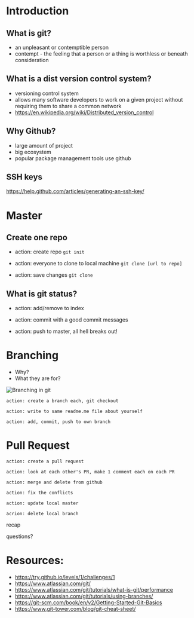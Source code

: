 # Introduction

## What is git?
- an unpleasant or contemptible person
- contempt - the feeling that a person or a thing is worthless or beneath consideration

## What is a dist version control system?
- versioning control system
- allows many software developers to work on a given project without requiring them to share a common network
- https://en.wikipedia.org/wiki/Distributed_version_control

## Why Github?
- large amount of project
- big ecosystem 
- popular package management tools use github

## SSH keys
https://help.github.com/articles/generating-an-ssh-key/

# Master
## Create one repo
- action: create repo
  `git init`

- action: everyone to clone to local machine
  `git clone [url to repo]`

- action: save changes
  `git clone`

## What is git status?

- action: add/remove to index

- action: commit with a good commit messages

- action: push to master, all hell breaks out!

# Branching
* Why? 
* What they are for?

![Branching in git](https://www.atlassian.com/git/images/tutorials/collaborating/using-branches/hero.svg)

`action: create a branch each, git checkout`

`action: write to same readme.me file about yourself`

`action: add, commit, push to own branch`

# Pull Request

`action: create a pull request`

`action: look at each other's PR, make 1 comment each on each PR`

`action: merge and delete from github`

`action: fix the conflicts`

`action: update local master`

`acrion: delete local branch`

recap

questions?


# Resources:
* https://try.github.io/levels/1/challenges/1
* https://www.atlassian.com/git/
* https://www.atlassian.com/git/tutorials/what-is-git/performance
* https://www.atlassian.com/git/tutorials/using-branches/
* https://git-scm.com/book/en/v2/Getting-Started-Git-Basics
* https://www.git-tower.com/blog/git-cheat-sheet/




